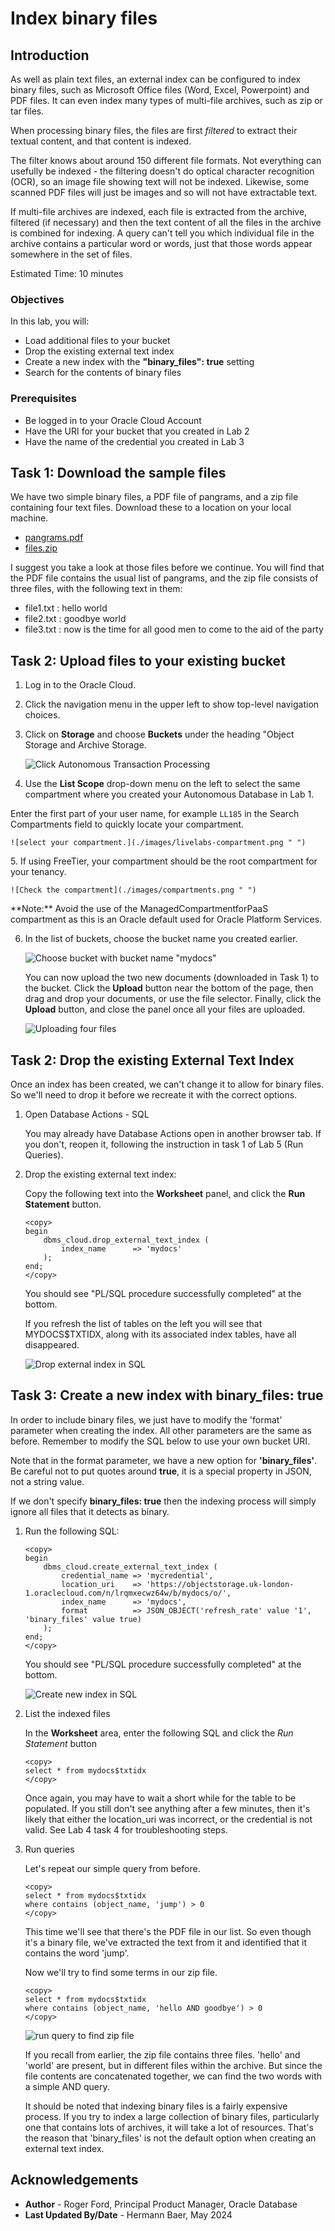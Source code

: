 # Index binary files

## Introduction

As well as plain text files, an external index can be configured to index binary files, such as Microsoft Office files (Word, Excel, Powerpoint) and PDF files. It can even index many types of multi-file archives, such as zip or tar files.

When processing binary files, the files are first *filtered* to extract their textual content, and that content is indexed. 

The filter knows about around 150 different file formats. Not everything can usefully be indexed - the filtering doesn't do optical character recognition (OCR), so an image file showing text will not be indexed. Likewise, some scanned PDF files will just be images and so will not have extractable text.

If multi-file archives are indexed, each file is extracted from the archive, filtered (if necessary) and then the text content of all the files in the archive is combined for indexing. A query can't tell you which individual file in the archive contains a particular word or words, just that those words appear somewhere in the set of files.

Estimated Time: 10 minutes

### Objectives

In this lab, you will:

* Load additional files to your bucket
* Drop the existing external text index
* Create a new index with the **"binary_files": true** setting
* Search for the contents of binary files

### Prerequisites

* Be logged in to your Oracle Cloud Account
* Have the URI for your bucket that you created in Lab 2
* Have the name of the credential you created in Lab 3

## Task 1: Download the sample files

We have two simple binary files, a PDF file of pangrams, and a zip file containing four text files. Download these to a location on your local machine.

* [pangrams.pdf](https://c4u04.objectstorage.us-ashburn-1.oci.customer-oci.com/p/EcTjWk2IuZPZeNnD_fYMcgUhdNDIDA6rt9gaFj_WZMiL7VvxPBNMY60837hu5hga/n/c4u04/b/livelabsfiles/o/data-management-library-files/pangrams.pdf "pangrams.pdf download")
* [files.zip](https://c4u04.objectstorage.us-ashburn-1.oci.customer-oci.com/p/EcTjWk2IuZPZeNnD_fYMcgUhdNDIDA6rt9gaFj_WZMiL7VvxPBNMY60837hu5hga/n/c4u04/b/livelabsfiles/o/data-management-library-files/files.zip "files.zip download")

I suggest you take a look at those files before we continue. You will find that the PDF file contains the usual list of pangrams, and the zip file consists of three files, with the following text in them:

* file1.txt : hello world
* file2.txt : goodbye world
* file3.txt : now is the time for all good men to come to the aid of the party

## Task 2: Upload files to your existing bucket

1. Log in to the Oracle Cloud.


3. Click the navigation menu in the upper left to show top-level navigation choices.

4. Click on **Storage** and choose **Buckets** under the heading "Object Storage and Archive Storage.

    ![Click Autonomous Transaction Processing](./images/buckets.png " ")

5. Use the __List Scope__ drop-down menu on the left to select the same compartment where you created your Autonomous Database in Lab 1.

<if type="livelabs">Enter the first part of your user name, for example `LL185` in the Search Compartments field to quickly locate your compartment.

    ![select your compartment.](./images/livelabs-compartment.png " ")

</if>
<if type="freetier">
5. If using FreeTier, your compartment should be the root compartment for your tenancy.

    ![Check the compartment](./images/compartments.png " ")
</if>

<if type="freetier">
   **Note:** Avoid the use of the ManagedCompartmentforPaaS compartment as this is an Oracle default used for Oracle Platform Services.
</if>

6. In the list of buckets, choose the bucket name you created earlier. 

    ![Choose bucket with bucket name "mydocs"](./images/choose-bucket.png " ")

    You can now upload the two new documents (downloaded in Task 1) to the bucket. Click the **Upload** button near the bottom of the page, then drag and drop your documents, or use the file selector. Finally, click the **Upload** button, and close the panel once all your files are uploaded.

    ![Uploading four files](./images/upload-binaries.png " ")

## Task 2: Drop the existing External Text Index

Once an index has been created, we can't change it to allow for binary files. So we'll need to drop it before we recreate it with the correct options.

1. Open Database Actions - SQL

    You may already have Database Actions open in another browser tab. If you don't, reopen it, following the instruction in task 1 of Lab 5 (Run Queries).

2. Drop the existing external text index:

    Copy the following text into the **Worksheet** panel, and click the **Run Statement** button.

    ```
    <copy>
    begin
        dbms_cloud.drop_external_text_index (
            index_name      => 'mydocs'
        );
    end;
    </copy>
    ```
    You should see "PL/SQL procedure successfully completed" at the bottom.

    If you refresh the list of tables on the left you will see that MYDOCS$TXTIDX, along with its associated index tables, have all disappeared.

    ![Drop external index in SQL](./images/drop-index.png " ")

## Task 3: Create a new index with **binary_files: true**

In order to include binary files, we just have to modify the 'format' parameter when creating the index. All other parameters are the same as before. Remember to modify the SQL below to use your own bucket URI.

Note that in the format parameter, we have a new option for **'binary_files'**. Be careful not to put quotes around **true**, it is a special property in JSON, not a string value.

If we don't specify **binary_files: true** then the indexing process will simply ignore all files that it detects as binary.

1. Run the following SQL:

    ```
    <copy>
    begin
        dbms_cloud.create_external_text_index (
            credential_name => 'mycredential',
            location_uri    => 'https://objectstorage.uk-london-1.oraclecloud.com/n/lrqmxecwz64w/b/mydocs/o/',
            index_name      => 'mydocs',
            format          => JSON_OBJECT('refresh_rate' value '1', 'binary_files' value true)
        );
    end;
    </copy>
    ```
    You should see "PL/SQL procedure successfully completed" at the bottom.

    ![Create new index in SQL](./images/create-new-index.png " ")

3. List the indexed files

    In the **Worksheet** area, enter the following SQL and click the *Run Statement* button

    ```
    <copy>
    select * from mydocs$txtidx
    </copy>
    ```

    Once again, you may have to wait a short while for the table to be populated. If you still don't see anything after a few minutes, then it's likely that either the location_uri was incorrect, or the credential is not valid. See Lab 4 task 4 for troubleshooting steps.

4. Run queries

    Let's repeat our simple query from before.

    ```
    <copy>
    select * from mydocs$txtidx 
    where contains (object_name, 'jump') > 0
    </copy>
    ```

    This time we'll see that there's the PDF file in our list. So even though it's a binary file, we've extracted the text from it and identified that it contains the word 'jump'.

    Now we'll try to find some terms in our zip file.

    ```
    <copy>
    select * from mydocs$txtidx 
    where contains (object_name, 'hello AND goodbye') > 0
    </copy>
    ```

    ![run query to find zip file](./images/zip-query.png " ")

    If you recall from earlier, the zip file contains three files. 'hello' and 'world' are present, but in different files within the archive. But since the file contents are concatenated together, we can find the two words with a simple AND query.

    It should be noted that indexing binary files is a fairly expensive process. If you try to index a large collection of binary files, particularly one that contains lots of archives, it will take a lot of resources. That's the reason that 'binary_files' is not the default option when creating an external text index.

## Acknowledgements

- **Author** - Roger Ford, Principal Product Manager, Oracle Database
- **Last Updated By/Date** - Hermann Baer, May 2024
